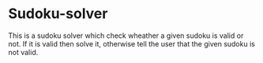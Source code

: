 # Sudoku-solver
This is a sudoku solver which check wheather a given sudoku is valid or not. If it is valid then solve it, otherwise tell the user that the given sudoku is not valid.
